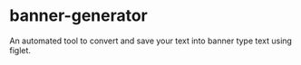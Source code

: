 # banner-generator
An automated tool to convert and save your text into banner type text using figlet.
